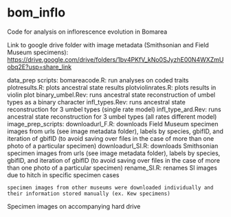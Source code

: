 # bom_inflo
Code for analysis on inflorescence evolution in Bomarea

Link to google drive folder with image metadata (Smithsonian and Field Museum specimens):
https://drive.google.com/drive/folders/1bv4PKfV_kNo0SJyzhE00N4WXZmUobq2E?usp=share_link

data_prep scripts:
	bomareacode.R: run analyses on coded traits
	plotresults.R: plots ancestral state results
	plotviolinrates.R: plots results in violin plot
	binary_umbel.Rev: runs ancestral state reconstruction of umbel types as a binary character
	infl_types.Rev: runs ancestral state reconstruction for 3 umbel types (single rate model)
	infl_type_ard.Rev: runs ancestral state reconstruction for 3 umbel types (all rates different model)
image_prep_scripts:
	downloadurl_F.R: downloads Field Museum specimen images from urls (see image metadata folder), labels by species, gbifID, and iteration of gbifID (to avoid saving over files in the case of more than one photo of a particular specimen)
	downloadurl_SI.R: downloads Smithsonian specimen images from urls (see image metadata folder), labels by species, gbifID, and iteration of gbifID (to avoid saving over files in the case of more than one photo of a particular specimen)
	rename_SI.R: renames SI images due to hitch in specific specimen cases

	specimen images from other museums were downloaded individually and their information stored manually (ex. Kew specimens)

Specimen images on accompanying hard drive